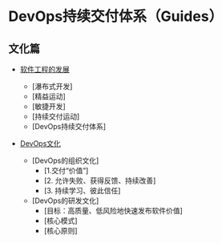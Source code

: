 DevOps持续交付体系（Guides）
============

## 文化篇
- [软件工程的发展](https://github.com/yaocoder/MyDocument/blob/master/DevOps%E6%8C%81%E7%BB%AD%E4%BA%A4%E4%BB%98%E4%BD%93%E7%B3%BB/%E6%96%87%E5%8C%96/%E8%BD%AF%E4%BB%B6%E5%B7%A5%E7%A8%8B%E7%9A%84%E5%8F%91%E5%B1%95.md)
    - [瀑布式开发]
    - [精益运动]
    - [敏捷开发]
    - [持续交付运动]
    - [DevOps持续交付体系]

- [DevOps文化](https://github.com/yaocoder/MyDocument/blob/master/DevOps%E6%8C%81%E7%BB%AD%E4%BA%A4%E4%BB%98%E4%BD%93%E7%B3%BB/%E6%96%87%E5%8C%96/DevOps%E6%96%87%E5%8C%96.md)
    - [DevOps的组织文化]
      - [1.交付“价值”]
      - [2. 允许失败、获得反馈、持续改善]
      - [3. 持续学习、彼此信任]
    - [DevOps的研发文化]
      - [目标：高质量、低风险地快速发布软件价值]
      - [核心模式]
      - [核心原则]